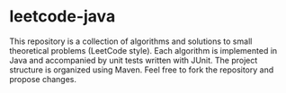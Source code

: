 # leetcode-java

This repository is a collection of algorithms and solutions to small theoretical problems (LeetCode style). Each algorithm is implemented in Java and accompanied by unit tests written with JUnit. The project structure is organized using Maven.
Feel free to fork the repository and propose changes.
